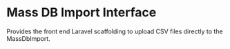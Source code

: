 # Mass DB Import Interface

Provides the front end Laravel scaffolding to upload CSV files directly to the MassDbImport.

